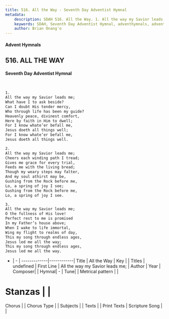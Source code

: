 ```yaml
---
title: 516. All the Way - Seventh Day Adventist Hymnal
metadata:
    description: SDAH 516. All the Way. 1. All the way my Savior leads me; What have I to ask beside? Can I doubt His tender mercy, Who through life has been my guide? Heavenly peace, divinest comfort, Here by faith in Him to dwell; For I know whate’er befall me, Jesus doeth all things well; For I know whate’er befall me, Jesus doeth all things well.
    keywords: SDAH, Seventh Day Adventist Hymnal, adventhymnals, advent hymnals, All the Way, All the way my Savior leads me; 
    author: Brian Onang'o
---
```


#### Advent Hymnals
## 516. ALL THE WAY
#### Seventh Day Adventist Hymnal

```txt


1.
All the way my Savior leads me;
What have I to ask beside?
Can I doubt His tender mercy,
Who through life has been my guide?
Heavenly peace, divinest comfort,
Here by faith in Him to dwell;
For I know whate’er befall me,
Jesus doeth all things well;
For I know whate’er befall me,
Jesus doeth all things well.

2.
All the way my Savior leads me;
Cheers each winding path I tread;
Gives me grace for every trial,
Feeds me with the living bread;
Though my weary steps may falter,
And my soul athirst may be,
Gushing from the Rock before me,
Lo, a spring of joy I see;
Gushing from the Rock before me,
Lo, a spring of joy I see.

3.
All the way my Savior leads me;
O the fullness of His love!
Perfect rest to me is promised
In my Father’s house above;
When I wake to life immortal,
Wing my flight to realms of day,
This my song through endless ages,
Jesus led me all the way;
This my song through endless ages,
Jesus led me all the way.


```

- |   -  |
-------------|------------|
Title | All the Way |
Key |  |
Titles | undefined |
First Line | All the way my Savior leads me; |
Author | 
Year | 
Composer|  |
Hymnal|  - |
Tune|  |
Metrical pattern | |
# Stanzas |  |
Chorus |  |
Chorus Type |  |
Subjects |  |
Texts |  |
Print Texts | 
Scripture Song |  |
  
